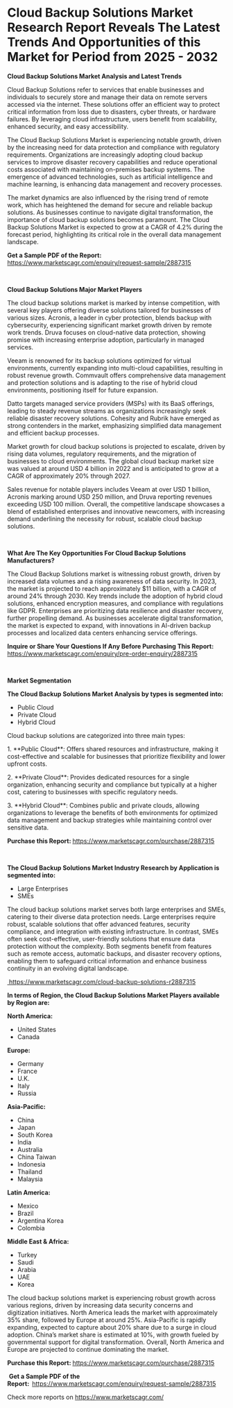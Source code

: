 <p><h1>Cloud Backup Solutions Market Research Report Reveals The Latest Trends And Opportunities of this Market for Period from 2025 - 2032</h1></p><p><strong>Cloud Backup Solutions Market Analysis and Latest Trends</strong></p>
<p><p>Cloud Backup Solutions refer to services that enable businesses and individuals to securely store and manage their data on remote servers accessed via the internet. These solutions offer an efficient way to protect critical information from loss due to disasters, cyber threats, or hardware failures. By leveraging cloud infrastructure, users benefit from scalability, enhanced security, and easy accessibility.</p><p>The Cloud Backup Solutions Market is experiencing notable growth, driven by the increasing need for data protection and compliance with regulatory requirements. Organizations are increasingly adopting cloud backup services to improve disaster recovery capabilities and reduce operational costs associated with maintaining on-premises backup systems. The emergence of advanced technologies, such as artificial intelligence and machine learning, is enhancing data management and recovery processes.</p><p>The market dynamics are also influenced by the rising trend of remote work, which has heightened the demand for secure and reliable backup solutions. As businesses continue to navigate digital transformation, the importance of cloud backup solutions becomes paramount. The Cloud Backup Solutions Market is expected to grow at a CAGR of 4.2% during the forecast period, highlighting its critical role in the overall data management landscape.</p></p>
<p><strong>Get a Sample PDF of the Report:&nbsp;</strong> <a href="https://www.marketscagr.com/enquiry/request-sample/2887315?utm_campaign=2482&utm_medium=2&utm_source=Github&utm_content=ia&utm_term=14032025&utm_id=cloud-backup-solutions">https://www.marketscagr.com/enquiry/request-sample/2887315</a></p>
<p>&nbsp;</p>
<p><strong>Cloud Backup Solutions Major Market Players</strong></p>
<p><p>The cloud backup solutions market is marked by intense competition, with several key players offering diverse solutions tailored for businesses of various sizes. Acronis, a leader in cyber protection, blends backup with cybersecurity, experiencing significant market growth driven by remote work trends. Druva focuses on cloud-native data protection, showing promise with increasing enterprise adoption, particularly in managed services.</p><p>Veeam is renowned for its backup solutions optimized for virtual environments, currently expanding into multi-cloud capabilities, resulting in robust revenue growth. Commvault offers comprehensive data management and protection solutions and is adapting to the rise of hybrid cloud environments, positioning itself for future expansion.</p><p>Datto targets managed service providers (MSPs) with its BaaS offerings, leading to steady revenue streams as organizations increasingly seek reliable disaster recovery solutions. Cohesity and Rubrik have emerged as strong contenders in the market, emphasizing simplified data management and efficient backup processes.</p><p>Market growth for cloud backup solutions is projected to escalate, driven by rising data volumes, regulatory requirements, and the migration of businesses to cloud environments. The global cloud backup market size was valued at around USD 4 billion in 2022 and is anticipated to grow at a CAGR of approximately 20% through 2027.</p><p>Sales revenue for notable players includes Veeam at over USD 1 billion, Acronis marking around USD 250 million, and Druva reporting revenues exceeding USD 100 million. Overall, the competitive landscape showcases a blend of established enterprises and innovative newcomers, with increasing demand underlining the necessity for robust, scalable cloud backup solutions.</p></p>
<p>&nbsp;</p>
<p><strong>What Are The Key Opportunities For Cloud Backup Solutions Manufacturers?</strong></p>
<p><p>The Cloud Backup Solutions market is witnessing robust growth, driven by increased data volumes and a rising awareness of data security. In 2023, the market is projected to reach approximately $11 billion, with a CAGR of around 24% through 2030. Key trends include the adoption of hybrid cloud solutions, enhanced encryption measures, and compliance with regulations like GDPR. Enterprises are prioritizing data resilience and disaster recovery, further propelling demand. As businesses accelerate digital transformation, the market is expected to expand, with innovations in AI-driven backup processes and localized data centers enhancing service offerings.</p></p>
<p><strong>Inquire or Share Your Questions If Any Before Purchasing This Report:</strong> <a href="https://www.marketscagr.com/enquiry/pre-order-enquiry/2887315?utm_campaign=2482&utm_medium=2&utm_source=Github&utm_content=ia&utm_term=14032025&utm_id=cloud-backup-solutions">https://www.marketscagr.com/enquiry/pre-order-enquiry/2887315</a></p>
<p>&nbsp;</p>
<p><strong>Market Segmentation</strong></p>
<p><strong>The Cloud Backup Solutions Market Analysis by types is segmented into:</strong></p>
<p><ul><li>Public Cloud</li><li>Private Cloud</li><li>Hybrid Cloud</li></ul></p>
<p><p>Cloud backup solutions are categorized into three main types: </p><p>1. **Public Cloud**: Offers shared resources and infrastructure, making it cost-effective and scalable for businesses that prioritize flexibility and lower upfront costs.</p><p>2. **Private Cloud**: Provides dedicated resources for a single organization, enhancing security and compliance but typically at a higher cost, catering to businesses with specific regulatory needs.</p><p>3. **Hybrid Cloud**: Combines public and private clouds, allowing organizations to leverage the benefits of both environments for optimized data management and backup strategies while maintaining control over sensitive data.</p></p>
<p><strong>Purchase this Report:&nbsp;</strong><a href="https://www.marketscagr.com/purchase/2887315?utm_campaign=2482&utm_medium=2&utm_source=Github&utm_content=ia&utm_term=14032025&utm_id=cloud-backup-solutions">https://www.marketscagr.com/purchase/2887315</a></p>
<p>&nbsp;</p>
<p><strong>The Cloud Backup Solutions Market Industry Research by Application is segmented into:</strong></p>
<p><ul><li>Large Enterprises</li><li>SMEs</li></ul></p>
<p><p>The cloud backup solutions market serves both large enterprises and SMEs, catering to their diverse data protection needs. Large enterprises require robust, scalable solutions that offer advanced features, security compliance, and integration with existing infrastructure. In contrast, SMEs often seek cost-effective, user-friendly solutions that ensure data protection without the complexity. Both segments benefit from features such as remote access, automatic backups, and disaster recovery options, enabling them to safeguard critical information and enhance business continuity in an evolving digital landscape.</p></p>
<p><a href="https://www.marketscagr.com/cloud-backup-solutions-r2887315?utm_campaign=2482&utm_medium=2&utm_source=Github&utm_content=ia&utm_term=14032025&utm_id=cloud-backup-solutions">&nbsp;https://www.marketscagr.com/cloud-backup-solutions-r2887315</a></p>
<p><strong>In terms of Region, the Cloud Backup Solutions Market Players available by Region are:</strong></p>
<p>
    <p> <strong> North America: </strong>
        <ul>
            <li>United States</li>
            <li>Canada</li>
        </ul>
        </p> 
    <p> <strong> Europe: </strong>
        <ul>
            <li>Germany</li>
            <li>France</li>
            <li>U.K.</li>
            <li>Italy</li>
            <li>Russia</li>
        </ul>
        </p> 
    <p> <strong> Asia-Pacific: </strong>
        <ul>
            <li>China</li>
            <li>Japan</li>
            <li>South Korea</li>
            <li>India</li>
            <li>Australia</li>
            <li>China Taiwan</li>
            <li>Indonesia</li>
            <li>Thailand</li>
            <li>Malaysia</li>
        </ul>
        </p> 
    <p> <strong> Latin America: </strong>
        <ul>
            <li>Mexico</li>
            <li>Brazil</li>
            <li>Argentina Korea</li>
            <li>Colombia</li>
        </ul>
        </p> 
    <p> <strong> Middle East & Africa: </strong>
        <ul>
            <li>Turkey</li>
            <li>Saudi</li>
            <li>Arabia</li>
            <li>UAE</li>
            <li>Korea</li>
        </ul>
    </p>
    </p>
<p><p>The cloud backup solutions market is experiencing robust growth across various regions, driven by increasing data security concerns and digitization initiatives. North America leads the market with approximately 35% share, followed by Europe at around 25%. Asia-Pacific is rapidly expanding, expected to capture about 20% share due to a surge in cloud adoption. China’s market share is estimated at 10%, with growth fueled by governmental support for digital transformation. Overall, North America and Europe are projected to continue dominating the market.</p></p>
<p><strong>Purchase this Report: </strong><a href="https://www.marketscagr.com/purchase/2887315?utm_campaign=2482&utm_medium=2&utm_source=Github&utm_content=ia&utm_term=14032025&utm_id=cloud-backup-solutions">https://www.marketscagr.com/purchase/2887315</a></p>
<p>&nbsp;<strong>Get a Sample PDF of the Report:&nbsp;&nbsp;</strong><a href="https://www.marketscagr.com/enquiry/request-sample/2887315?utm_campaign=2482&utm_medium=2&utm_source=Github&utm_content=ia&utm_term=14032025&utm_id=cloud-backup-solutions">https://www.marketscagr.com/enquiry/request-sample/2887315</a></p>
<p><strong></strong></p>
<p>Check more reports on <a href="https://www.marketscagr.com/?utm_campaign=2482&utm_medium=2&utm_source=Github&utm_content=ia&utm_term=14032025&utm_id=cloud-backup-solutions">https://www.marketscagr.com/</a></p>